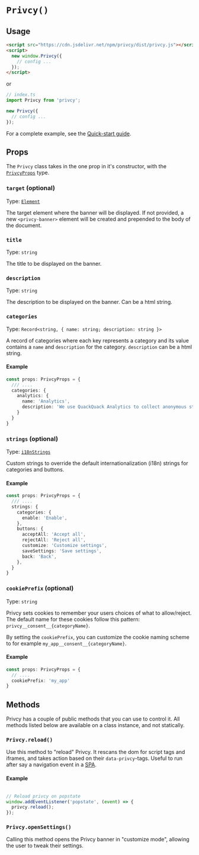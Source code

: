 `Privcy()`
======

Usage
-----

```html
<script src="https://cdn.jsdelivr.net/npm/privcy/dist/privcy.js"></script>
<script>
  new window.Privcy({
    // config ...
  });
</script>
```
or
```typescript
// index.ts
import Privcy from 'privcy';

new Privcy({
  // config ...
});
```

For a complete example, see the [Quick-start guide](../guides/quick-start.md).

Props
-----

The `Privcy` class takes in the one prop in it's constructor, with the [`PrivcyProps`](https://gitlab.com/smncd/privcy/-/tree/main/packages/privcy/src/main.ts#L25) type.

### `target` (optional)

Type: [`Element`](https://developer.mozilla.org/en-US/docs/Web/HTML/Element)   

The target element where the banner will be displayed. If not provided, a new `<privcy-banner>` element will be created and prepended to the body of the document.

### `title`

Type: `string`   

The title to be displayed on the banner.

### `description`

Type: `string`   

The description to be displayed on the banner. Can be a html string.

### `categories`

Type: `Record<string, { name: string; description: string }>`   

A record of categories where each key represents a category and its value contains a `name` and `description` for the category. 
`description` can be a html string.

#### Example

```typescript
const props: PrivcyProps = {
  /// ....
  categories: {
    analytics: {
      name: 'Analytics',
      description: 'We use QuackQuack Analytics to collect anonymous statistics about our visitors',
    }
  }
}
```

### `strings` (optional)

Type: [`i18nStrings`](https://gitlab.com/smncd/privcy/-/tree/main/packages/privcy/src/types.ts#L10)   

Custom strings to override the default internationalization (i18n) strings for categories and buttons.

#### Example 

```typescript
const props: PrivcyProps = {
  /// ....
  strings: {
    categories: {
      enable: 'Enable',
    },
    buttons: {
      acceptAll: 'Accept all',
      rejectAll: 'Reject all',
      customize: 'Customize settings',
      saveSettings: 'Save settings',
      back: 'Back',
    },
  }
}
```

### `cookiePrefix` (optional)

Type: `string`   

Privcy sets cookies to remember your users choices of what to allow/reject.
The default name for these cookies follow this pattern: `privcy__consent__{categoryName}`.

By setting the `cookiePrefix`, you can customize the cookie naming scheme to for example `my_app__consent__{categoryName}`.

#### Example 

```typescript
const props: PrivcyProps = {
  // ....
  cookiePrefix: 'my_app'
}
```

Methods
-------

Privcy has a couple of public methods that you can use to control it. All methods listed below are available on a class instance, and not statically.

### `Privcy.reload()`

Use this method to "reload" Privcy. It rescans the dom for script tags and iframes, and takes action based on their `data-privcy`-tags. Useful to run after say a navigation event in a [SPA](/guides/single-page-applications).

#### Example
```typescript

// Reload privcy on popstate
window.addEventListener('popstate', (event) => {
  privcy.reload();
});
```

### `Privcy.openSettings()`

Calling this method opens the Privcy banner in "customize mode", allowing the user to tweak their settings.